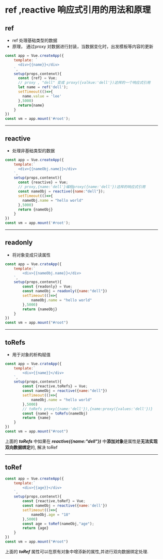 # ref ,reactive 响应式引用的用法和原理

## ref 

- ref 处理基础类型的数据
- 原理， 通过proxy 对数据进行封装，当数据变化时，出发模板等内容的更新

```javascript
const app = Vue.createApp({
    template: `
      <div>{{name}}</div>
    `,
    setup(props,contenxt){
      const {ref} = Vue;
      // proxy , "dell" 变成 proxy({valkue:'dell'})这样的一个响应式引用
      let name = ref('dell');
      setTimeout(()=>{
        name.value = 'lee'
      },5000)
      return{name}
    }
})
const vm = app.mount('#root');

```

---

## reactive

- 处理非基础类型的数据

```javascript
const app = Vue.createApp({
    template:`
      <div>{{nameObj.name}}</div>
    `,
    setup(props,contenxt){
      const {reactive} = Vue;
      // proxy,{name:'dell'}编程proxy({name:'dell'})这样的响应式引用
      const nameObj = reactive({name:"dell"});
      setTimeout(()=>{
        nameObj.name = "hello world"
      },5000)
      return {nameObj}
    }
})
const vm = app.mount('#root');
```

---

## readonly

- 将对象变成只读属性

```javascript
const app = Vue.crateApp({
    template:`
		<div>{{nameObj.name}}</div>
	`,
    setup(props,contenxt){
        const {readonly} = Vue;
        const nameObj = readonly({name:"dell"})
        setTimeout(()=>{
            nameObj.name = "hello world"
        },5000)
       	return {nameObj}
    }
})
const vm = app.mount("#root")
```

---

## toRefs

- 用于对象的析构赋值

```javascript
const app = Vue.crateApp({
    template:`
		<div>{{name}}</div>
	`,
    setup(props,contenxt){
        const {reactive,toRefs} = Vue;
        const nameObj = reactive({name:"dell"})
        setTimeout(()=>{
            nameObj.name = "hello world"
        },5000)
        // toRefs proxy({name:'dell'}),{name:proxy({values:'dell'})}
        const {name} = toRefs(nameObj)
       	return {name}
    }
})
const vm = app.mount("#root")
```

上面的 ***toRefs*** 中如果在 ***reactive({name:"dell"})*** 中**添加对象**是属性是**无法实现双向数据绑定**的, 解决 toRef

---

## toRef

```javascript
const app = Vue.createApp({
    template:`
		<div>{{age}}</div>	
	`,
    setup(props,contenxt){
        const {reactive,toRef} = Vue;
        const nameObj = reactive({name:'dell'})
        setTimeout(()=>{
            nameObj.age = "18"
        },5000)
        const age = toRef(nameObj,"age");
    	return {age}
    }
})
const vm = app.mount("#root")
```

上面的 ***toRef*** 属性可以在原有对象中增添新的属性,并进行双向数据绑定处理.

